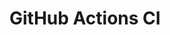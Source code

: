 # GitHub Actions CI























































































































































































































































































































































































































































































































































































































































































